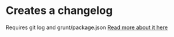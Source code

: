 # Creates a changelog

Requires git log and grunt/package.json
[Read more about it here](https://www.maurice-renck.de/de/blog/create-changelog-automatically/)